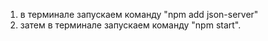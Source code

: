 1. в терминале запускаем команду "npm add json-server" 
2. затем в терминале запускаем команду "npm start". 